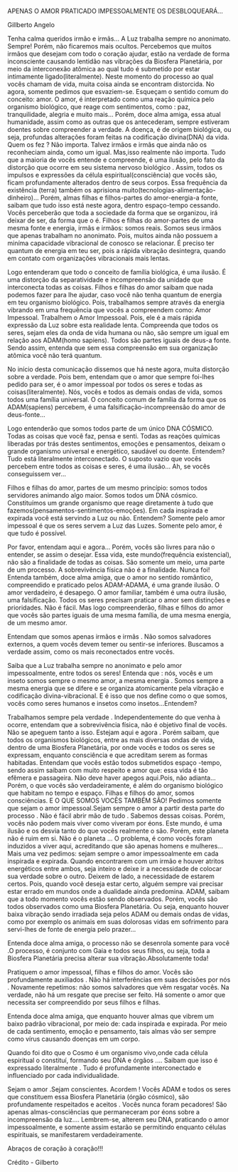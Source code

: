 APENAS O AMOR PRATICADO IMPESSOALMENTE OS DESBLOQUEARÁ...

Gillberto Angelo

Tenha calma queridos irmão e irmãs... A Luz trabalha sempre no anonimato. Sempre! Porém, não ficaremos mais ocultos.
Percebemos que muitos irmãos que desejam com todo o coração ajudar, estão na verdade de forma inconsciente causando lentidão nas vibrações da Biosfera Planetária, por meio da interconexão atômica ao qual tudo é submetido por estar intimamente ligado(literalmente). Neste momento do processo ao qual vocês chamam de vida, muita coisa ainda se encontram distorcida. No agora, somente pedimos que esvaziem-se. Esqueçam o sentido comum do conceito: amor. O amor, é interpretado como uma reação química pelo organismo biológico, que reage com sentimentos, como : paz, tranquilidade, alegria e muito mais... Porém, doce alma amiga, essa atual humanidade, assim como as outras que os antecederam, sempre estiveram doentes sobre compreender a verdade. A doença, é de origem biológica, ou seja, profundas alterações foram feitas na codificação divina(DNA) da vida. Quem os fez ? Não importa. Talvez irmãos e irmãs que ainda não os reconheciam ainda, como um igual. Mas,isso realmente não importa. Tudo que a maioria de vocês entende e compreende, é uma ilusão, pelo fato da distorção que ocorre em seu sistema nervoso biológico . Assim, todos os impulsos e expressões da célula espiritual(consciência) que vocês são, ficam profundamente alterados dentro de seus corpos. Essa frequência da existência (terra) também os aprisiona muito(tecnologias-alimentação-dinheiro)... Porém, almas filhas e filhos-partes do amor-energia-a fonte, saibam que tudo isso está neste agora, dentro espaço-tempo cessando. Vocês perceberão que toda a sociedade da forma que se organizou, irá deixar de ser, da forma que o é.
Filhos e filhas do amor-partes de uma mesma fonte e energia, irmãs e irmãos: somos reais. Somos seus irmãos que apenas trabalham no anonimato. Pois, muitos ainda não possuem a miníma capacidade vibracional de conosco se relacionar. É preciso ter quantum de energia em teu ser, pois a rápida vibração desintegra, quando em contato com organizações vibracionais mais lentas.

Logo entenderam que todo o conceito de família biológica, é uma ilusão. É uma distorção da separatividade e incompreensão da unidade que interconecta todas as coisas.
Filhos e filhas do amor saibam que nada podemos fazer para lhe ajudar, caso você não tenha quantum de energia em teu organismo biológico. Pois, trabalhamos sempre através da energia vibrando em uma frequência que vocês a compreendem como: Amor Impessoal.
Trabalhem o Amor Impessoal. Pois, ele é a mais rápida expressão da Luz sobre esta realidade lenta. Compreenda que todos os seres, sejam eles da onda de vida humana ou não, são sempre um igual em relação aos ADAM(homo sapiens). Todos são partes iguais de deus-a fonte. Sendo assim, entenda que sem essa compreensão em sua organização atômica você não terá quantum.

No início desta comunicação dissemos que há neste agora, muita distorção sobre a verdade. Pois bem, entendam que o amor que sempre foi-lhes pedido para ser, é o amor impessoal por todos os seres e todas as coisas(literalmente).
Nós, vocês e todos as demais ondas de vida, somos todos uma família universal. O conceito comum de família da forma que os ADAM(sapiens) percebem, é uma falsificação-incompreensão do amor de deus-fonte...

Logo entenderão que somos todos parte de um único DNA CÓSMICO. Todas as coisas que você faz, pensa e senti. Todas as reações químicas liberadas por trás destes sentimentos, emoções e pensamentos, deixam o grande organismo universal e energético, saudável ou doente. Entendem? Tudo está literalmente interconectado. O suposto vazio que vocês percebem entre todos as coisas e seres, é uma ilusão... Ah, se vocês conseguissem ver...

Filhos e filhas do amor, partes de um mesmo princípio: somos todos servidores animando algo maior. Somos todos um DNA cósmico. Constituímos um grande organismo que reage diretamente à tudo que fazemos(pensamentos-sentimentos-emoções). Em cada inspirada e expirada você está servindo a Luz ou não. Entendem?
Somente pelo amor impessoal é que os seres servem a Luz das Luzes. Somente pelo amor, é que tudo é possível.

Por favor, entendam aqui e agora... Porém, vocês são livres para não o entender, se assim o desejar. Essa vida, este mundo(frequência existencial), não são a finalidade de todas as coisas. São somente um meio, uma parte de um processo. A sobrevivência física não é a finalidade. Nunca foi!
Entenda também, doce alma amiga, que o amor no sentido romântico, compreendido e praticado pelos ADAM-ADAMA, é uma grande ilusão. O amor verdadeiro, é desapego. O amor familiar, também é uma outra ilusão, uma falsificação. Todos os seres precisam praticar o amor sem distinções e prioridades. Não é fácil. Mas logo compreenderão, 
filhas e filhos do amor que vocês são partes iguais de uma mesma família, de uma mesma energia, de um mesmo amor.

Entendam que somos apenas irmãos e irmãs . Não somos salvadores externos, a quem vocês devem temer ou sentir-se inferiores. Buscamos a verdade assim, como os mais reconectados entre vocês.

Saiba que a Luz trabalha sempre no anonimato e pelo amor impessoalmente, entre todos os seres!
Entenda que : nós, vocês e um inseto somos sempre o mesmo amor, a mesma energia . Somos sempre a mesma energia que se difere e se organiza atomicamente pela vibração e codificação divina-vibracional. E é isso que nos define como o que somos, vocês como seres humanos e insetos como insetos...Entendem?

Trabalhamos sempre pela verdade . Independentemente do que venha à ocorre, entendam que a sobrevivência física, não é objetivo final de vocês. Não se apeguem tanto a isso. Estejam aqui e agora . Porém saibam, que todos os organismos biológicos, entre as mais diversas ondas de vida, dentro de uma Biosfera Planetária, por onde vocês e todos os seres se expressam, enquanto consciência e que acreditam serem as formas habitadas. Entendam que vocês estão todos submetidos espaço -tempo, sendo assim saibam com muito respeito e amor que: essa vida é tão efêmera e passageira. Não deve haver apegos aqui.Pois, não adianta... Porém, o que vocês são verdadeiramente, é além do organismo biológico que habitam no tempo e espaço. Filhas e filhos do amor, somos consciências. E O QUE SOMOS VOCÊS TAMBÉM SÃO!
Pedimos somente que sejam o amor impessoal.Sejam sempre o amor a partir desta parte do processo . Não é fácil abrir mão de tudo . Sabemos dessas coisas. Porém, vocês não podem mais viver como viveram por éons. Este mundo, é uma ilusão e os desvia tanto do que vocês realmente o são. Porém, este planeta não é ruim em si. Não é o planeta ... O problema, é como vocês foram induzidos a viver aqui, acreditando que são apenas homens e mulheres...
Mais uma vez pedimos: sejam sempre o amor impessoalmente em cada inspirada e expirada. Quando encontrarem com um irmão e houver atritos energéticos entre ambos, seja inteiro e deixe ir a necessidade de colocar sua verdade sobre o outro. Deixem de lado, a necessidade de estarem certos. Pois, quando você deseja estar certo, alguém sempre vai precisar estar errado em mundos onde a dualidade ainda predomina.
ADAM, saibam que a todo momento vocês estão sendo observados. Porém, vocês são todos observados como uma Biosfera Planetária. Ou seja, enquanto houver baixa vibração sendo irradiada seja pelos ADAM ou demais ondas de vidas, como por exemplo os animais em suas dolorosas vidas em sofrimento para servi-lhes de fonte de energia pelo prazer...

Entenda doce alma amiga, o processo não se desenrola somente para você .O processo, é conjunto com Gaia e todos seus filhos, ou seja, toda a Biosfera Planetária precisa alterar sua vibração.Absolutamente toda!

Pratiquem o amor impessoal, filhas e filhos do amor. Vocês são profundamente auxiliados . Não há interferências em suas decisões por nós .
Novamente repetimos: não somos salvadores que vêm resgatar vocês. Na verdade, não há um resgate que precise ser feito. Há somente o amor que necessita ser compreendido por seus filhos e filhas.

Entenda doce alma amiga, que enquanto houver almas que vibrem um baixo padrão vibracional, por meio de: cada inspirada e expirada. Por meio de cada sentimento, emoção e pensamento, tais almas vão ser sempre como vírus causando doenças em um corpo.

Quando foi dito que o Cosmo é um organismo vivo,onde cada célula espiritual o constituí, formando seu DNA e órgãos .... Saibam que isso é expressado literalmente . Tudo é profundamente interconectado e influenciado por cada individualidade.

Sejam o amor .Sejam conscientes. Acordem !
Vocês ADAM e todos os seres que constituem essa Biosfera Planetária (órgão cósmico), são profundamente respeitados e aceitos . Vocês nunca foram pecadores! São apenas almas-consciências que permaneceram por éons sobre a incompreensão da luz....
Lembrem-se, alterem seu DNA, praticando o amor impessoalmente, e somente assim estarão se permitindo enquanto células espirituais, se manifestarem verdadeiramente.

Abraços de coração à coração!!!

Crédito - Gilberto
